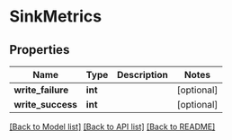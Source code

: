 # SinkMetrics

## Properties
Name | Type | Description | Notes
------------ | ------------- | ------------- | -------------
**write_failure** | **int** |  | [optional] 
**write_success** | **int** |  | [optional] 

[[Back to Model list]](../README.md#documentation-for-models) [[Back to API list]](../README.md#documentation-for-api-endpoints) [[Back to README]](../README.md)

